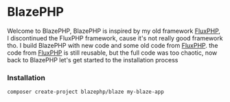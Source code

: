 # BlazePHP

Welcome to BlazePHP, BlazePHP is inspired by my old framework
[FluxPHP](https://github.com/fluxphp-dev/fluxphp), I discontinued the FluxPHP framework, cause it's not really good framework tho. 
I build BlazePHP with new code and some old code from [FluxPHP](https://github.com/fluxphp-dev/fluxphp). the code from [FluxPHP](https://github.com/fluxphp-dev/fluxphp) is still reusable, but the full code was too chaotic,
now back to BlazePHP let's get started to the installation process

### Installation

```shell
composer create-project blazephp/blaze my-blaze-app
```